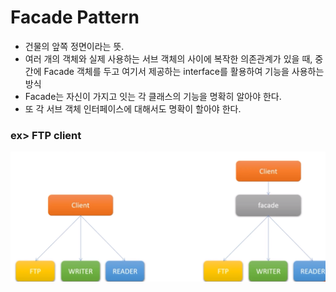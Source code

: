 # Facade Pattern
* 건물의 앞쪽 정면이라는 뜻.
* 여러 개의 객체와 실제 사용하는 서브 객체의 사이에 복작한 의존관계가 있을 때,
    중간에 Facade 객체를 두고
    여기서 제공하는 interface를 활용하여 기능을 사용하는 방식
* Facade는 자신이 가지고 잇는 각 클래스의 기능을 명확히 알아야 한다.
* 또 각 서브 객체 인터페이스에 대해서도 명확이 할아야 한다.

### ex> FTP client
![img.png](img.png)
